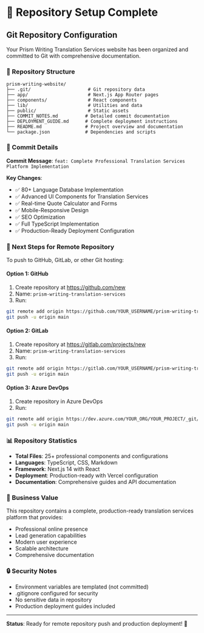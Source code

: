 # 🚀 Repository Setup Complete

## Git Repository Configuration

Your Prism Writing Translation Services website has been organized and committed to Git with comprehensive documentation.

### 📁 Repository Structure
```
prism-writing-website/
├── .git/                     # Git repository data
├── app/                      # Next.js App Router pages
├── components/               # React components
├── lib/                      # Utilities and data
├── public/                   # Static assets
├── COMMIT_NOTES.md          # Detailed commit documentation
├── DEPLOYMENT_GUIDE.md      # Complete deployment instructions
├── README.md                # Project overview and documentation
└── package.json             # Dependencies and scripts
```

### 📝 Commit Details

**Commit Message**: `feat: Complete Professional Translation Services Platform Implementation`

**Key Changes**:
- ✅ 80+ Language Database Implementation
- ✅ Advanced UI Components for Translation Services
- ✅ Real-time Quote Calculator and Forms
- ✅ Mobile-Responsive Design
- ✅ SEO Optimization
- ✅ Full TypeScript Implementation
- ✅ Production-Ready Deployment Configuration

### 🔗 Next Steps for Remote Repository

To push to GitHub, GitLab, or other Git hosting:

#### Option 1: GitHub
1. Create repository at https://github.com/new
2. Name: `prism-writing-translation-services`
3. Run:
```bash
git remote add origin https://github.com/YOUR_USERNAME/prism-writing-translation-services.git
git push -u origin main
```

#### Option 2: GitLab
1. Create repository at https://gitlab.com/projects/new
2. Name: `prism-writing-translation-services`
3. Run:
```bash
git remote add origin https://gitlab.com/YOUR_USERNAME/prism-writing-translation-services.git
git push -u origin main
```

#### Option 3: Azure DevOps
1. Create repository in Azure DevOps
2. Run:
```bash
git remote add origin https://dev.azure.com/YOUR_ORG/YOUR_PROJECT/_git/prism-writing-translation-services
git push -u origin main
```

### 📊 Repository Statistics

- **Total Files**: 25+ professional components and configurations
- **Languages**: TypeScript, CSS, Markdown
- **Framework**: Next.js 14 with React
- **Deployment**: Production-ready with Vercel configuration
- **Documentation**: Comprehensive guides and API documentation

### 🎯 Business Value

This repository contains a complete, production-ready translation services platform that provides:
- Professional online presence
- Lead generation capabilities
- Modern user experience
- Scalable architecture
- Comprehensive documentation

### 🔒 Security Notes

- Environment variables are templated (not committed)
- .gitignore configured for security
- No sensitive data in repository
- Production deployment guides included

---

**Status**: Ready for remote repository push and production deployment! 🚀
